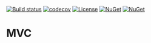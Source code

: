 [![Build status](https://ci.appveyor.com/api/projects/status/wh7x0lml55c483st/branch/master?svg=true)](https://ci.appveyor.com/project/IoC-Unity/interception-configuration/branch/master)
[![codecov](https://codecov.io/gh/unitycontainer/interception-configuration/branch/master/graph/badge.svg)](https://codecov.io/gh/unitycontainer/interception-configuration)
[![License](https://img.shields.io/badge/license-apache%202.0-60C060.svg)](https://github.com/unitycontainer/interception-configuration/blob/master/LICENSE)
[![NuGet](https://img.shields.io/nuget/dt/Unity.Interception.Configuration.svg)](https://www.nuget.org/packages/Unity.Interception.Configuration)
[![NuGet](https://img.shields.io/nuget/v/Unity.Interception.Configuration.svg)](https://www.nuget.org/packages/Unity.Interception.Configuration)

# MVC
